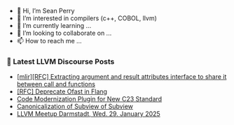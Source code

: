 - 👋 Hi, I’m Sean Perry
- 👀 I’m interested in compilers (c++, COBOL, llvm)
- 🌱 I’m currently learning ...
- 💞️ I’m looking to collaborate on ...
- 📫 How to reach me ...

<!---
s66perry/s66perry is a ✨ special ✨ repository because its `README.md` (this file) appears on your GitHub profile.
You can click the Preview link to take a look at your changes.
--->
### 📕 Latest LLVM Discourse Posts

<!-- DISCOURSE-LLVM:START -->
- [[mlir][RFC] Extracting argument and result attributes interface to share it between call and functions](https://discourse.llvm.org/t/mlir-rfc-extracting-argument-and-result-attributes-interface-to-share-it-between-call-and-functions/84107#post_9)
- [[RFC] Deprecate Ofast in Flang](https://discourse.llvm.org/t/rfc-deprecate-ofast-in-flang/80243#post_9)
- [Code Modernization Plugin for New C23 Standard](https://discourse.llvm.org/t/code-modernization-plugin-for-new-c23-standard/84139#post_6)
- [Canonicalization of Subview of Subview](https://discourse.llvm.org/t/canonicalization-of-subview-of-subview/84179#post_1)
- [LLVM Meetup Darmstadt, Wed. 29. January 2025](https://discourse.llvm.org/t/llvm-meetup-darmstadt-wed-29-january-2025/84178#post_1)
<!-- DISCOURSE-LLVM:END -->
